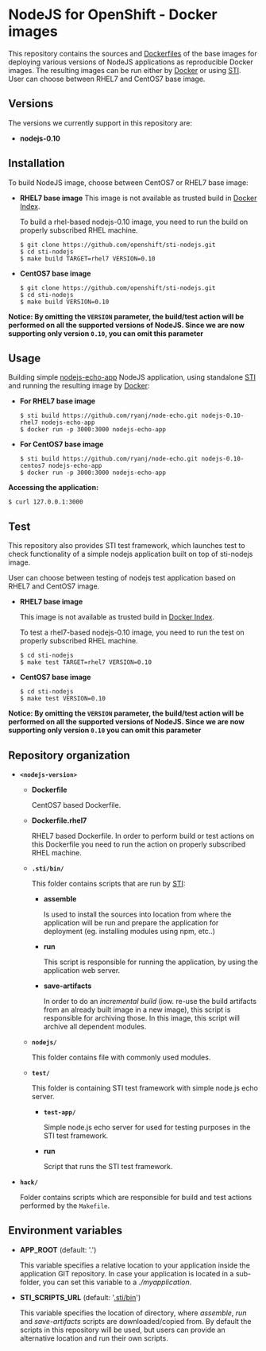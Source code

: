 NodeJS for OpenShift - Docker images
========================================

This repository contains the sources and
[Dockerfiles](https://github.com/openshift/sti-nodejs/tree/master/0.10)
of the base images for deploying various versions of NodeJS applications as reproducible Docker
images. The resulting images can be run either by [Docker](http://docker.io)
or using [STI](https://github.com/openshift/source-to-image). 
User can choose between RHEL7 and CentOS7 base image.


Versions
---------------
The versions we currently support in this repository are:
* **nodejs-0.10**


Installation
---------------
To build NodeJS image, choose between CentOS7 or RHEL7 base image:
*  **RHEL7 base image**
    This image is not available as trusted build in [Docker Index](https://index.docker.io).

    To build a rhel-based nodejs-0.10 image, you need to run the build on properly subscribed RHEL machine.

    ```
    $ git clone https://github.com/openshift/sti-nodejs.git
    $ cd sti-nodejs
    $ make build TARGET=rhel7 VERSION=0.10
    ```

*  **CentOS7 base image**
    ```
    $ git clone https://github.com/openshift/sti-nodejs.git
    $ cd sti-nodejs
    $ make build VERSION=0.10
    ```

**Notice: By omitting the `VERSION` parameter, the build/test action will be performed on all the supported versions of NodeJS. Since we are now supporting only version `0.10`, you can omit this parameter**


Usage
---------------------
Building simple [nodejs-echo-app](https://github.com/ryanj/node-echo) NodeJS application, using standalone [STI](https://github.com/openshift/source-to-image) and running the resulting image by [Docker](http://docker.io):

*  **For RHEL7 base image**
    ```
    $ sti build https://github.com/ryanj/node-echo.git nodejs-0.10-rhel7 nodejs-echo-app
    $ docker run -p 3000:3000 nodejs-echo-app
    ```

*  **For CentOS7 base image**
    ```
    $ sti build https://github.com/ryanj/node-echo.git nodejs-0.10-centos7 nodejs-echo-app
    $ docker run -p 3000:3000 nodejs-echo-app
    ```

**Accessing the application:**
```
$ curl 127.0.0.1:3000
```


Test
---------------------
This repository also provides STI test framework, which launches test to check functionality
of a simple nodejs application built on top of sti-nodejs image.

User can choose between testing of nodejs test application based on RHEL7 and CentOS7 image.

*  **RHEL7 base image**

    This image is not available as trusted build in [Docker Index](https://index.docker.io).

    To test a rhel7-based nodejs-0.10 image, you need to run the test on properly subscribed RHEL machine.

    ```
    $ cd sti-nodejs
    $ make test TARGET=rhel7 VERSION=0.10
    ```

*  **CentOS7 base image**

    ```
    $ cd sti-nodejs
    $ make test VERSION=0.10
    ```

**Notice: By omitting the `VERSION` parameter, the build/test action will be performed on all the supported versions of NodeJS. Since we are now supporting only version `0.10` you can omit this parameter**


Repository organization
------------------------
* **`<nodejs-version>`**

    * **Dockerfile**

        CentOS7 based Dockerfile.

    * **Dockerfile.rhel7**

        RHEL7 based Dockerfile. In order to perform build or test actions on this Dockerfile you need to run the action on properly subscribed RHEL machine.

    * **`.sti/bin/`**

        This folder contains scripts that are run by [STI](https://github.com/openshift/source-to-image):

        *   **assemble**

            Is used to install the sources into location from where the application
            will be run and prepare the application for deployment (eg. installing
            modules using npm, etc..)

        *   **run**

            This script is responsible for running the application, by using the
            application web server.

        *   **save-artifacts**

            In order to do an *incremental build* (iow. re-use the build artifacts
            from an already built image in a new image), this script is responsible for
            archiving those. In this image, this script will archive all dependent modules.

    * **`nodejs/`**

        This folder contains file with commonly used modules.

    * **`test/`**

        This folder is containing STI test framework with simple node.js echo server.

        * **`test-app/`**

            Simple node.js echo server for used for testing purposes in the STI test framework.

        * **run**

            Script that runs the STI test framework.

* **`hack/`**
    
    Folder contains scripts which are responsible for build and test actions performed by the `Makefile`.


Environment variables
---------------------

*  **APP_ROOT** (default: '.')

    This variable specifies a relative location to your application inside the
    application GIT repository. In case your application is located in a
    sub-folder, you can set this variable to a *./myapplication*.

*  **STI_SCRIPTS_URL** (default: '[.sti/bin](https://raw.githubusercontent.com/openshift/sti-nodejs/master/0.10/.sti/bin)')

    This variable specifies the location of directory, where *assemble*, *run* and
    *save-artifacts* scripts are downloaded/copied from. By default the scripts
    in this repository will be used, but users can provide an alternative
    location and run their own scripts.




